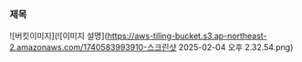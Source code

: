 ### 제목
![버킷이미지](![이미지 설명](https://aws-tiling-bucket.s3.ap-northeast-2.amazonaws.com/1740583993910-스크린샷 2025-02-04 오후 2.32.54.png)
